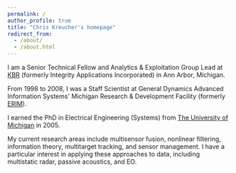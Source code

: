```yaml
---
permalink: /
author_profile: true
title: "Chris Kreucher's homepage"
redirect_from: 
  - /about/
  - /about.html
---
```




I am a Senior Technical Fellow and Analytics & Exploitation Group Lead at [KBR](https://www.kbr.com) (formerly Integrity Applications Incorporated) in Ann Arbor, Michigan. 

From 1998 to 2008, I was a Staff Scientist at General Dynamics Advanced Information Systems' Michigan 
Research & Development Facility (formerly [ERIM](https://en.wikipedia.org/wiki/Environmental_Research_Institute_of_Michigan)). 

I earned the PhD in Electrical Engineering (Systems) from [The University of Michigan](https://www.umich.edu) in 2005.

My current research areas include multisensor fusion, nonlinear filtering, information theory, multitarget tracking, and sensor management. I have a particular interest in applying these approaches to data, including multistatic radar, passive acoustics, and EO.
